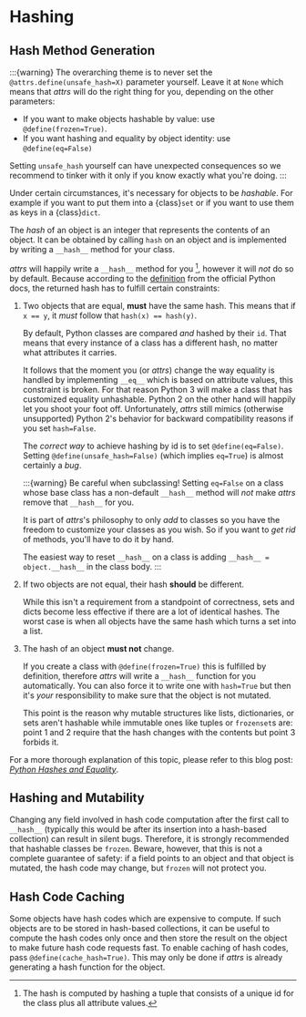 # Hashing

## Hash Method Generation

:::{warning}
The overarching theme is to never set the `@attrs.define(unsafe_hash=X)` parameter yourself.
Leave it at `None` which means that *attrs* will do the right thing for you, depending on the other parameters:

- If you want to make objects hashable by value: use `@define(frozen=True)`.
- If you want hashing and equality by object identity: use `@define(eq=False)`

Setting `unsafe_hash` yourself can have unexpected consequences so we recommend to tinker with it only if you know exactly what you're doing.
:::

Under certain circumstances, it's necessary for objects to be *hashable*.
For example if you want to put them into a {class}`set` or if you want to use them as keys in a {class}`dict`.

The *hash* of an object is an integer that represents the contents of an object.
It can be obtained by calling `hash` on an object and is implemented by writing a `__hash__` method for your class.

*attrs* will happily write a `__hash__` method for you [^fn1], however it will *not* do so by default.
Because according to the [definition](https://docs.python.org/3/glossary.html#term-hashable) from the official Python docs, the returned hash has to fulfill certain constraints:

[^fn1]: The hash is computed by hashing a tuple that consists of a unique id for the class plus all attribute values.

1. Two objects that are equal, **must** have the same hash.
   This means that if `x == y`, it *must* follow that `hash(x) == hash(y)`.

   By default, Python classes are compared *and* hashed by their `id`.
   That means that every instance of a class has a different hash, no matter what attributes it carries.

   It follows that the moment you (or *attrs*) change the way equality is handled by implementing `__eq__` which is based on attribute values, this constraint is broken.
   For that reason Python 3 will make a class that has customized equality unhashable.
   Python 2 on the other hand will happily let you shoot your foot off.
   Unfortunately, *attrs* still mimics (otherwise unsupported) Python 2's behavior for backward compatibility reasons if you set `hash=False`.

   The *correct way* to achieve hashing by id is to set `@define(eq=False)`.
   Setting `@define(unsafe_hash=False)` (which implies `eq=True`) is almost certainly a *bug*.

   :::{warning}
   Be careful when subclassing!
   Setting `eq=False` on a class whose base class has a non-default `__hash__` method will *not* make *attrs* remove that `__hash__` for you.

   It is part of *attrs*'s philosophy to only *add* to classes so you have the freedom to customize your classes as you wish.
   So if you want to *get rid* of methods, you'll have to do it by hand.

   The easiest way to reset `__hash__` on a class is adding `__hash__ = object.__hash__` in the class body.
   :::

2. If two objects are not equal, their hash **should** be different.

   While this isn't a requirement from a standpoint of correctness, sets and dicts become less effective if there are a lot of identical hashes.
   The worst case is when all objects have the same hash which turns a set into a list.

3. The hash of an object **must not** change.

   If you create a class with `@define(frozen=True)` this is fulfilled by definition, therefore *attrs* will write a `__hash__` function for you automatically.
   You can also force it to write one with `hash=True` but then it's *your* responsibility to make sure that the object is not mutated.

   This point is the reason why mutable structures like lists, dictionaries, or sets aren't hashable while immutable ones like tuples or `frozenset`s are:
   point 1 and 2 require that the hash changes with the contents but point 3 forbids it.

For a more thorough explanation of this topic, please refer to this blog post: [*Python Hashes and Equality*](https://hynek.me/articles/hashes-and-equality/).


## Hashing and Mutability

Changing any field involved in hash code computation after the first call to `__hash__` (typically this would be after its insertion into a hash-based collection) can result in silent bugs.
Therefore, it is strongly recommended that hashable classes be `frozen`.
Beware, however, that this is not a complete guarantee of safety:
if a field points to an object and that object is mutated, the hash code may change, but `frozen` will not protect you.


## Hash Code Caching

Some objects have hash codes which are expensive to compute.
If such objects are to be stored in hash-based collections, it can be useful to compute the hash codes only once and then store the result on the object to make future hash code requests fast.
To enable caching of hash codes, pass `@define(cache_hash=True)`.
This may only be done if *attrs* is already generating a hash function for the object.
